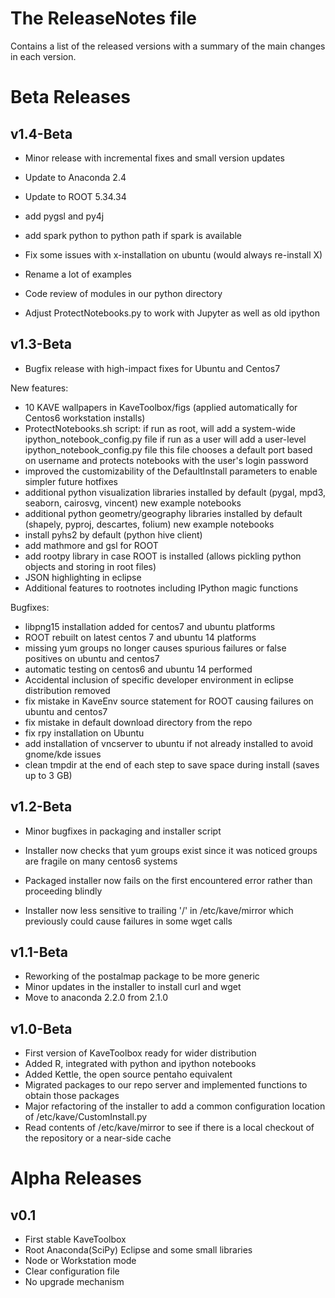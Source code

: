 # The ReleaseNotes file

Contains a list of the released versions with a summary of the main changes in each version.


# Beta Releases

## v1.4-Beta

* Minor release with incremental fixes and small version updates

* Update to Anaconda 2.4
* Update to ROOT 5.34.34
* add pygsl and py4j
* add spark python to python path if spark is available
* Fix some issues with x-installation on ubuntu (would always re-install X)
* Rename a lot of examples
* Code review of modules in our python directory
* Adjust ProtectNotebooks.py to work with Jupyter as well as old ipython

## v1.3-Beta

* Bugfix release with high-impact fixes for Ubuntu and Centos7

New features:

* 10 KAVE wallpapers in KaveToolbox/figs (applied automatically for Centos6 workstation installs)
* ProtectNotebooks.sh script: if run as root, will add a system-wide ipython\_notebook\_config.py file
                              if run as a user will add a user-level ipython\_notebook\_config.py file
                              this file chooses a default port based on username and protects notebooks with the user's login password
* improved the customizability of the DefaultInstall parameters to enable simpler future hotfixes
* additional python visualization libraries installed by default (pygal, mpd3, seaborn, cairosvg, vincent) new example notebooks
* additional python geometry/geography libraries installed by default (shapely, pyproj, descartes, folium) new example notebooks
* install pyhs2 by default (python hive client)
* add mathmore and gsl for ROOT
* add rootpy library in case ROOT is installed (allows pickling python objects and storing in root files)
* JSON highlighting in eclipse
* Additional features to rootnotes including IPython magic functions


Bugfixes:

* libpng15 installation added for centos7 and ubuntu platforms
* ROOT rebuilt on latest centos 7 and ubuntu 14 platforms
* missing yum groups no longer causes spurious failures or false positives on ubuntu and centos7
* automatic testing on centos6 and ubuntu 14 performed
* Accidental inclusion of specific developer environment in eclipse distribution removed
* fix mistake in KaveEnv source statement for ROOT causing failures on ubuntu and centos7
* fix mistake in default download directory from the repo
* fix rpy installation on Ubuntu
* add installation of vncserver to ubuntu if not already installed to avoid gnome/kde issues
* clean tmpdir at the end of each step to save space during install (saves up to 3 GB)


## v1.2-Beta

* Minor bugfixes in packaging and installer script

* Installer now checks that yum groups exist since it was noticed groups are fragile on many centos6 systems
* Packaged installer now fails on the first encountered error rather than proceeding blindly
* Installer now less sensitive to trailing '/' in /etc/kave/mirror which previously could cause failures in some wget calls

## v1.1-Beta

* Reworking of the postalmap package to be more generic
* Minor updates in the installer to install curl and wget
* Move to anaconda 2.2.0 from 2.1.0

## v1.0-Beta

* First version of KaveToolbox ready for wider distribution
* Added R, integrated with python and ipython notebooks
* Added Kettle, the open source pentaho equivalent
* Migrated packages to our repo server and implemented functions to obtain those packages
* Major refactoring of the installer to add a common configuration location of /etc/kave/CustomInstall.py
* Read contents of /etc/kave/mirror to see if there is a local checkout of the repository or a near-side cache

# Alpha Releases

## v0.1

* First stable KaveToolbox
* Root Anaconda(SciPy) Eclipse and some small libraries
* Node or Workstation mode
* Clear configuration file
* No upgrade mechanism
